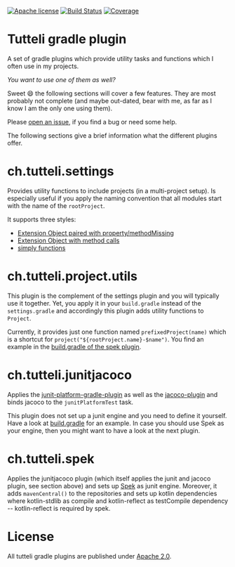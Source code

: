 [![Apache license](https://img.shields.io/badge/license-Apache%202.0-brightgreen.svg)](http://opensource.org/licenses/Apache2.0)
[![Build Status](https://travis-ci.org/robstoll/tutteli-gradle-plugins.svg?tag=v0.4.0)](https://travis-ci.org/robstoll/tutteli-gradle-plugins/branches)
[![Coverage](https://codecov.io/github/robstoll/tutteli-gradle-plugins/coverage.svg?tag=v0.4.0)](https://codecov.io/github/robstoll/tutteli-gradle-plugins?tag=v0.4.0)

# Tutteli gradle plugin
A set of gradle plugins which provide utility tasks and functions which I often use in my projects.

*You want to use one of them as well?*

Sweet :smile: the following sections will cover a few features.
They are most probably not complete
(and maybe out-dated, bear with me, as far as I know I am the only one using them).

Please [open an issue](https://github.com/robstoll/tutteli-gradle-plugins/issues/new),
if you find a bug or need some help.

The following sections give a brief information what the different plugins offer.

# ch.tutteli.settings
Provides utility functions to include projects (in a multi-project setup).
Is especially useful if you apply the naming convention that all modules start with the name of the `rootProject`.

It supports three styles:
- [Extension Object paired with property/methodMissing](https://github.com/robstoll/tutteli-gradle-plugins/tree/v0.4.0/tutteli-gradle-settings/src/test/groovy/ch/tutteli/gradle/settings/SettingsUtilPluginIntTest.groovy#L79)
- [Extension Object with method calls](https://github.com/robstoll/tutteli-gradle-plugins/tree/v0.4.0/tutteli-gradle-settings/src/test/groovy/ch/tutteli/gradle/settings/SettingsUtilPluginIntTest.groovy#L123)
- [simply functions](https://github.com/robstoll/tutteli-gradle-plugins/tree/v0.4.0/tutteli-gradle-settings/src/test/groovy/ch/tutteli/gradle/settings/SettingsUtilPluginIntTest.groovy#L177)

# ch.tutteli.project.utils
This plugin is the complement of the settings plugin and you will typically use it together. 
Yet, you apply it in your `build.gradle` instead of the `settings.gradle` and accordingly this plugin adds utility functions to `Project`.

Currently, it provides just one function named `prefixedProject(name)` which is a shortcut for `project("${rootProject.name}-$name")`.
You find an example in the [build.gradle of the spek plugin](https://github.com/robstoll/tutteli-gradle-plugins/tree/v0.4.0/tutteli-gradle-spek/build.gradle#L20).

# ch.tutteli.junitjacoco
Applies the [junit-platform-gradle-plugin](https://junit.org/junit5/docs/current/user-guide/#running-tests-build-gradle)
as well as the [jacoco-plugin](https://docs.gradle.org/current/userguide/jacoco_plugin.html)
and binds jacoco to the `junitPlatformTest` task.

This plugin does not set up a junit engine and you need to define it yourself. 
Have a look at [build.gradle](https://github.com/robstoll/tutteli-gradle-plugins/tree/v0.4.0/build.gradle#L51)
for an example.
In case you should use Spek as your engine, then you might want to have a look at the next plugin.

# ch.tutteli.spek
Applies the junitjacoco plugin (which itself applies the junit and jacoco plugin, see section above) 
and sets up [Spek](http://spekframework.org/) as junit engine.
Moreover, it adds `mavenCentral()` to the repositories and sets up kotlin dependencies 
where kotlin-stdlib as compile and kotlin-reflect as testCompile dependency -- kotlin-reflect is required by spek.

# License
All tutteli gradle plugins are published under [Apache 2.0](http://opensource.org/licenses/Apache2.0).
